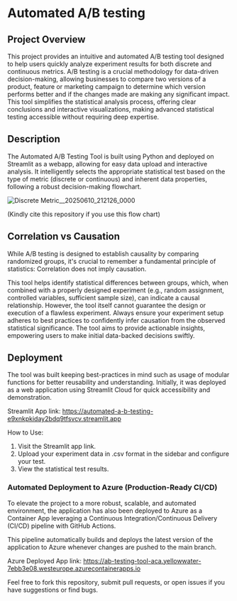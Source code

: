 # Automated A/B testing

## Project Overview

This project provides an intuitive and automated A/B testing tool designed to help users quickly analyze experiment results for both discrete and continuous metrics. A/B testing is a crucial methodology for data-driven decision-making, allowing businesses to compare two versions of a product, feature or marketing campaign to determine which version performs better and if the changes made are making any significant impact. This tool simplifies the statistical analysis process, offering clear conclusions and interactive visualizations, making advanced statistical testing accessible without requiring deep expertise.

## Description

The Automated A/B Testing Tool is built using Python and deployed on Streamlit as a webapp, allowing for easy data upload and interactive analysis. It intelligently selects the appropriate statistical test based on the type of metric (discrete or continuous) and inherent data properties, following a robust decision-making flowchart.

![Discrete Metric__20250610_212126_0000](https://github.com/user-attachments/assets/e64d6b23-4678-4617-8970-2094c100e409)

(Kindly cite this repository if you use this flow chart)

## Correlation vs Causation
While A/B testing is designed to establish causality by comparing randomized groups, it's crucial to remember a fundamental principle of statistics: Correlation does not imply causation.

This tool helps identify statistical differences between groups, which, when combined with a properly designed experiment (e.g., random assignment, controlled variables, sufficient sample size), can indicate a causal relationship. However, the tool itself cannot guarantee the design or execution of a flawless experiment. Always ensure your experiment setup adheres to best practices to confidently infer causation from the observed statistical significance. The tool aims to provide actionable insights, empowering users to make initial data-backed decisions swiftly.


## Deployment

The tool was built keeping best-practices in mind such as usage of modular functions for better reusability and understanding. Initially, it was deployed as a web application using Streamlit Cloud for quick accessibility and demonstration.

Streamlit App link: https://automated-a-b-testing-e9xnkpkiday2bdq9tfsvcv.streamlit.app

How to Use:

1. Visit the Streamlit app link.
2. Upload your experiment data in .csv format in the sidebar and configure your test.
3. View the statistical test results.

### Automated Deployment to Azure (Production-Ready CI/CD)

To elevate the project to a more robust, scalable, and automated environment, the application has also been deployed to Azure as a Container App leveraging a Continuous Integration/Continuous Delivery (CI/CD) pipeline with GitHub Actions.

This pipeline automatically builds and deploys the latest version of the application to Azure whenever changes are pushed to the main branch.

Azure Deployed App link: https://ab-testing-tool-aca.yellowwater-7ebb3e08.westeurope.azurecontainerapps.io

Feel free to fork this repository, submit pull requests, or open issues if you have suggestions or find bugs.


